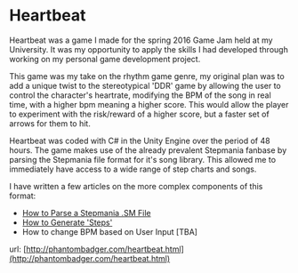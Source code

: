 # Heartbeat
Heartbeat was a game I made for the spring 2016 Game Jam held at my University. It was my opportunity to apply the skills I had developed through working on my personal game development project.

This game was my take on the rhythm game genre, my original plan was to add a unique twist to the stereotypical 'DDR' game by allowing the user to control the character's heartrate, modifying the BPM of the song in real time, with a higher bpm meaning a higher score. This would allow the player to experiment with the risk/reward of a higher score, but a faster set of arrows for them to hit.

Heartbeat was coded with C# in the Unity Engine over the period of 48 hours. The game makes use of the already prevalent Stepmania fanbase by parsing the Stepmania file format for it's song library. This allowed me to immediately have access to a wide range of step charts and songs. 

I have written a few articles on the more complex components of this format:

- [How to Parse a Stepmania .SM File](http://blog.phantombadger.com/2016/05/23/how-to-create-unity-rhythm-game-part-1-parsing-the-sm-file/)
- [How to Generate 'Steps'](http://blog.phantombadger.com/2016/05/26/how-to-create-a-unity-rhythm-game-part-2-generating-the-steps/)
- How to change BPM based on User Input [TBA]

url: [http://phantombadger.com/heartbeat.html](http://phantombadger.com/heartbeat.html)